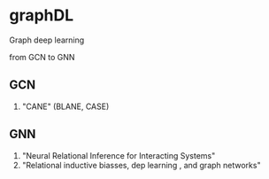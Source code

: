 # graphDL
Graph deep learning

from GCN to GNN


## GCN
1. "CANE" (BLANE, CASE)

## GNN
1. "Neural Relational Inference for Interacting Systems"
2. "Relational inductive biasses, dep learning , and graph networks"
